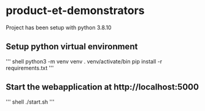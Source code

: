 # product-et-demonstrators

Project has been setup with python 3.8.10

## Setup python virtual environment 

''' shell
python3 -m venv venv
. venv/activate/bin
pip install -r requirements.txt
'''

## Start the webapplication at http://localhost:5000
''' shell
./start.sh
'''
